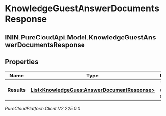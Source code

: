 # KnowledgeGuestAnswerDocumentsResponse

## ININ.PureCloudApi.Model.KnowledgeGuestAnswerDocumentsResponse

## Properties

|Name | Type | Description | Notes|
|------------ | ------------- | ------------- | -------------|
| **Results** | [**List&lt;KnowledgeGuestAnswerDocumentResponse&gt;**](KnowledgeGuestAnswerDocumentResponse) | The results with answers. | [optional] |



_PureCloudPlatform.Client.V2 225.0.0_
